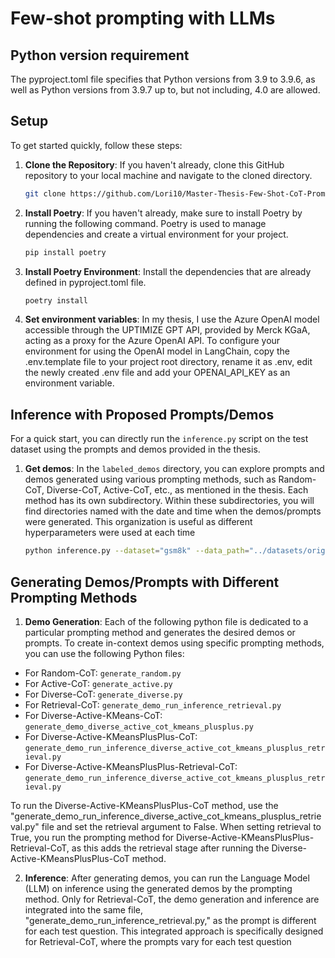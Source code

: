 # Few-shot prompting with LLMs

## Python version requirement
The pyproject.toml file specifies that Python versions from 3.9 to 3.9.6, as well as Python versions from 3.9.7 up to, but not including, 4.0 are allowed.

## Setup


To get started quickly, follow these steps:

1. **Clone the Repository**: If you haven't already, clone this GitHub repository to your local machine and navigate to the cloned directory.

   ```bash
   git clone https://github.com/Lori10/Master-Thesis-Few-Shot-CoT-Prompting-LLM.git

2. **Install Poetry**:
If you haven't already, make sure to install Poetry by running the following command. Poetry is used to manage dependencies and create a virtual environment for your project.

   ```bash
   pip install poetry

3. **Install Poetry Environment**:
Install the dependencies that are already defined in pyproject.toml file.

   ```bash
   poetry install

4. **Set environment variables**:
In my thesis, I use the Azure OpenAI model accessible through the UPTIMIZE GPT API, provided by Merck KGaA, acting as a proxy for the Azure OpenAI API. To configure your environment for using the OpenAI model in LangChain, copy the .env.template file to your project root directory, rename it as .env, edit the newly created .env file and add your OPENAI_API_KEY as an environment variable.


## Inference with Proposed Prompts/Demos

For a quick start, you can directly run the `inference.py` script on the test dataset using the prompts and demos provided in the thesis.

1. **Get demos**: In the `labeled_demos` directory, you can explore prompts and demos generated using various prompting methods, such as Random-CoT, Diverse-CoT, Active-CoT, etc., as mentioned in the thesis. Each method has its own subdirectory. Within these subdirectories, you will find directories named with the date and time when the demos/prompts were generated. This organization is useful as different hyperparameters were used at each time

   ```bash
   python inference.py --dataset="gsm8k" --data_path="../datasets/original/gsm8k/test.jsonl" --dir_prompts="labeled_demos/random/2023_08_29_22_30_28/demos" --model_id="gpt-3.5-turbo-0613" --random_seed=1 --method="cot" --temperature=0.0 --output_dir="inference_results" --dataset_size_limit=0

## Generating Demos/Prompts with Different Prompting Methods

1. **Demo Generation**: Each of the following python file is dedicated to a particular prompting method and generates the desired demos or prompts. 
To create in-context demos using specific prompting methods, you can use the following Python files:

- For Random-CoT: `generate_random.py`
- For Active-CoT: `generate_active.py`
- For Diverse-CoT: `generate_diverse.py`
- For Retrieval-CoT: `generate_demo_run_inference_retrieval.py`
- For Diverse-Active-KMeans-CoT: `generate_demo_diverse_active_cot_kmeans_plusplus.py`
- For Diverse-Active-KMeansPlusPlus-CoT: `generate_demo_run_inference_diverse_active_cot_kmeans_plusplus_retrieval.py`
- For Diverse-Active-KMeansPlusPlus-Retrieval-CoT: `generate_demo_run_inference_diverse_active_cot_kmeans_plusplus_retrieval.py`

To run the Diverse-Active-KMeansPlusPlus-CoT method, use the "generate_demo_run_inference_diverse_active_cot_kmeans_plusplus_retrieval.py" file and set the retrieval argument to False. When setting retrieval to True, you run the prompting method for Diverse-Active-KMeansPlusPlus-Retrieval-CoT, as this adds the retrieval stage after running the Diverse-Active-KMeansPlusPlus-CoT method.

2. **Inference**: After generating demos, you can run the Language Model (LLM) on inference using the generated demos by the prompting method. Only for Retrieval-CoT, the demo generation and inference are integrated into the same file, "generate_demo_run_inference_retrieval.py," as the prompt is different for each test question.
This integrated approach is specifically designed for Retrieval-CoT, where the prompts vary for each test question



